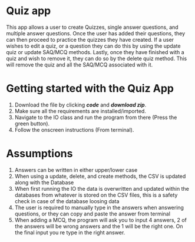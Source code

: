 Quiz app
===================
This app allows a user to create Quizzes, single answer questions, and multiple answer questions. Once the user has added their questions, they can then proceed to practice the 
quizzes they have created. If a user wishes to edit a quiz, or a question they can do this by using the update quiz or update SAQ/MCQ methods. Lastly, once they have finished 
with a quiz and wish to remove it, they can do so by the delete quiz method. This will remove the quiz and all the SAQ/MCQ associated with it.


Getting started with the Quiz App
====================================
1) Download the file by clicking ***code*** and ***download zip***.
2) Make sure all the requirements are installed/imported.
3) Navigate to the IO class and run the program from there (Press the green button).
4) Follow the onscreen instructions (From terminal).



Assumptions
===========
1) Answers can be written in either upper/lower case
2) When using a update, delete, and create methods, the CSV is updated along with the Database
3) When first running the IO the data is overwritten and updated within the databases from whatever is stored on the CSV files, this is a safety check in case of the database loosing data
4) The user is required to manually type in the answers when answering questions, or they can copy and paste the answer from terminal
5) When adding a MCQ, the program will ask you to input 4 answers, 2 of the answers will be wrong answers and the 1 will be the right one. On the final input you re type in the right answer.